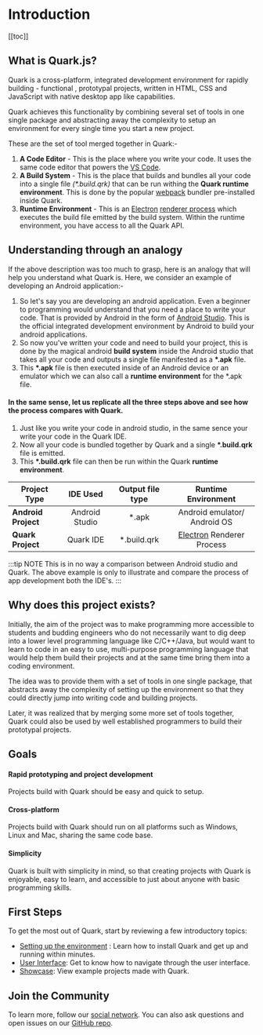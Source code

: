 # Introduction

[[toc]]

## What is Quark.js?
Quark is a cross-platform, integrated development environment for rapidly building - functional , prototypal projects, written in HTML, CSS and JavaScript with native desktop app like capabilities. 

<!-- Quark allows you to make multiple dashboards with native app like capabilities without actully building an app -->

Quark achieves this functionality by combining several set of tools in one single package and abstracting away the complexity to setup an environment for every single time you start a new project.

These are the set of tool merged together in Quark:-

1. __A Code Editor__ - This is the place where you write your code. It uses the same code editor that powers the [VS Code](https://code.visualstudio.com/).
2. __A Build System__ - This is the place that builds and bundles all your code into a single file _(*.build.qrk)_ that can be run withing the __Quark runtime environment__. This is done by the popular [webpack](https://webpack.js.org/) bundler pre-installed inside Quark.
3. __Runtime Environment__ - This is an [Electron](https://electronjs.org) [renderer process](https://electronjs.org/docs/tutorial/application-architecture#main-and-renderer-processes) which executes the build file emitted by the build system. Within the runtime environment, you have access to all the Quark API.

## Understanding through an analogy
If the above description was too much to grasp, here is an analogy that will help you understand what Quark is. Here, we consider an example of developing an Android application:-

1. So let's say you are developing an android application. Even a beginner to programming would understand that you need a place to write your code. That is provided by Android in the form of [Android Studio](https://developer.android.com/studio). This is the official integrated development environment by Android to build your android applications.
2. So now you've written your code and need to build your project, this is done by the magical android __build system__ inside the Android studio that takes all your code and outputs a single file manifested as a __*.apk__ file.
3. This __*.apk__ file is then executed inside of an Android device or an emulator which we can also call a  __runtime environment__ for the *.apk file.

#### In the same sense, let us replicate all the three steps above and see how the process compares with Quark.

1. Just like you write your code in android studio, in the same sence your write your code in the Quark IDE.
2. Now all your code is bundled together by Quark and a single __*.build.qrk__ file is emitted.
3. This __*.build.qrk__ file can then be run within the Quark __runtime environment__. 


| Project Type        |    IDE Used    | Output file type |                 Runtime Environment                 |
| ------------------- | :------------: | :--------------: | :-------------------------------------------------: |
| __Android Project__ | Android Studio |      *.apk       |            Android emulator/ Android OS             |
| __Quark Project__   |   Quark IDE    |   *.build.qrk    | [Electron](https://electronjs.org) Renderer Process |

:::tip NOTE
This is in no way a comparison between Android studio and Quark. The above example is only to illustrate and compare the process of app development both the IDE's.
:::


## Why does this project exists?
Initially, the aim of the project was to make programming more accessible to students and budding engineers who do not necessarily want to dig deep into a lower level programming language like C/C++/Java, but would want to learn to code in an easy to use, multi-purpose programming language that would help them build their projects and at the same time bring them into a coding environment.

The idea was to provide them with a set of tools in one single package, that abstracts away the complexity of setting up the environment so that they could directly jump into writing code and building projects.

Later, it was realized that by merging some more set of tools together, Quark could also be used by well established programmers to build their prototypal projects.

<!-- Initially, the aim of the project was to provide students and budding engineers new to coding with a set of tools  -->



## Goals

#### Rapid prototyping and project development
Projects build with Quark should be easy and quick to setup.

#### Cross-platform
Projects build with Quark should run on all platforms such as Windows, Linux and Mac, sharing the same code base.

#### Simplicity
Quark is built with simplicity in mind, so that creating projects with Quark is enjoyable, easy to learn, and accessible to just about anyone with basic programming skills.


<!--  -->

<!-- ## Releases
Quark releases frequently. We release when there are significant bug fixes, new APIs or are updating versions of Electron or Node.js. -->

<!-- ## Versioning
Once Quark releases in beta phase, it will follow [semver](https://semver.org/). Before that no gurantees are made that the API will be changed in a backwards compatible way. -->

## First Steps
To get the most out of Quark, start by reviewing a few introductory topics:
* [Setting up the environment](/guide/setup.md) : Learn how to install Quark and get up and running within minutes.
* [User Interface](/guide/user-interface.md): Get to know how to navigate through the user interface.
* [Showcase](/guide/showcase.md): View example projects made with Quark.



## Join the Community
To learn more, follow our [social network](https://social.quarkjs.io). You can also ask questions and open issues on our [GitHub repo](https://github.com/Nishkalkashyap/Quark-docs).


<!-- Android Studio is the official integrated development environment for Google's Android operating system, built on JetBrains' IntelliJ IDEA software and designed specifically for Android development. It is available for download on Windows, macOS and Linux based operating systems. -->